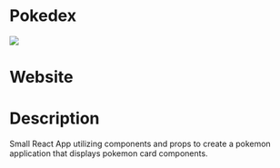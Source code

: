 # Pokedex
![](https://i.gyazo.com/ce9b72b126a4b1a548e68985c1fef4d6.png)

# Website

# Description
Small React App utilizing components and props to create a pokemon application that displays pokemon card components.